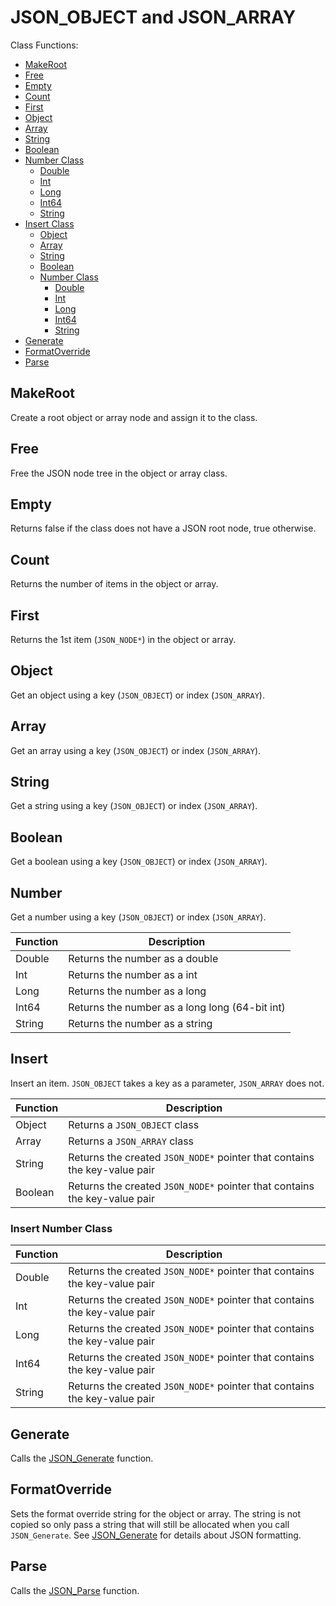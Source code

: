 # JSON_OBJECT and JSON_ARRAY

Class Functions:
- [MakeRoot](#MakeRoot)
- [Free](#Free)
- [Empty](#Empty)
- [Count](#Count)
- [First](#First)
- [Object](#Object)
- [Array](#Array)
- [String](#String)
- [Boolean](#Boolean)
- [Number Class](#Number)
  - [Double](#Number)
  - [Int](#Number)
  - [Long](#Number)
  - [Int64](#Number)
  - [String](#Number)
- [Insert Class](#Insert)
  - [Object](#Insert)
  - [Array](#Insert)
  - [String](#Insert)
  - [Boolean](#Insert)
  - [Number Class](#Insert-Number-Class)
    - [Double](#Insert-Number-Class)
    - [Int](#Insert-Number-Class)
    - [Long](#Insert-Number-Class)
    - [Int64](#Insert-Number-Class)
    - [String](#Insert-Number-Class)
- [Generate](#Generate)
- [FormatOverride](#FormatOverride)
- [Parse](#Parse)

## MakeRoot
Create a root object or array node and assign it to the class.

## Free
Free the JSON node tree in the object or array class.

## Empty
Returns false if the class does not have a JSON root node, true otherwise.

## Count
Returns the number of items in the object or array.

## First
Returns the 1st item (`JSON_NODE*`) in the object or array.

## Object
Get an object using a key (`JSON_OBJECT`) or index (`JSON_ARRAY`).

## Array
Get an array using a key (`JSON_OBJECT`) or index (`JSON_ARRAY`).

## String
Get a string using a key (`JSON_OBJECT`) or index (`JSON_ARRAY`).

## Boolean
Get a boolean using a key (`JSON_OBJECT`) or index (`JSON_ARRAY`).

## Number
Get a number using a key (`JSON_OBJECT`) or index (`JSON_ARRAY`).

| Function | Description |
| --- | --- |
| Double | Returns the number as a double |
| Int | Returns the number as a int |
| Long | Returns the number as a long |
| Int64 | Returns the number as a long long (64-bit int) |
| String | Returns the number as a string |

## Insert
Insert an item. `JSON_OBJECT` takes a key as a parameter, `JSON_ARRAY` does not.

| Function | Description |
| --- | --- |
| Object | Returns a `JSON_OBJECT` class |
| Array | Returns a `JSON_ARRAY` class |
| String | Returns the created `JSON_NODE*` pointer that contains the key-value pair |
| Boolean | Returns the created `JSON_NODE*` pointer that contains the key-value pair |

### Insert Number Class

| Function | Description |
| --- | --- |
| Double | Returns the created `JSON_NODE*` pointer that contains the key-value pair |
| Int | Returns the created `JSON_NODE*` pointer that contains the key-value pair |
| Long | Returns the created `JSON_NODE*` pointer that contains the key-value pair |
| Int64 | Returns the created `JSON_NODE*` pointer that contains the key-value pair |
| String | Returns the created `JSON_NODE*` pointer that contains the key-value pair |

## Generate
Calls the [JSON_Generate](JSON_Generate.md) function.

## FormatOverride
Sets the format override string for the object or array. The string is not copied so only pass a string that will still be allocated when you call `JSON_Generate`. See [JSON_Generate](JSON_Generate.md) for details about JSON formatting.

## Parse
Calls the [JSON_Parse](JSON_Parse.md) function.
